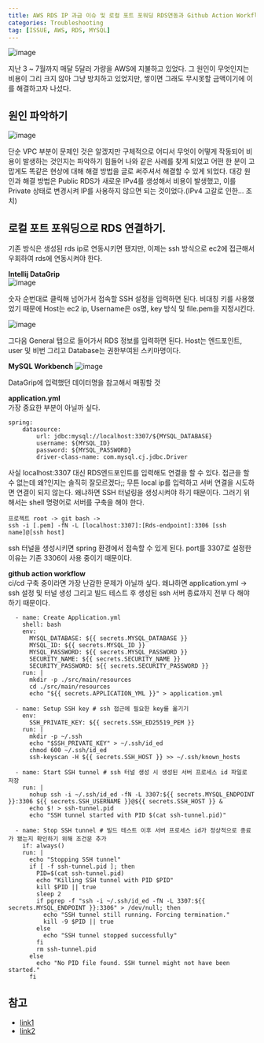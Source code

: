 ```yaml
---
title: AWS RDS IP 과금 이슈 및 로컬 포트 포워딩 RDS연동과 Github Action Workflow Build
categories: Troubleshooting
tag: [ISSUE, AWS, RDS, MYSQL]
---
```


![image](https://github.com/user-attachments/assets/f85a6436-1c39-4c3b-989f-c1fd4fffcf22)

지난 3 ~ 7월까지 매달 5달러 가량을 AWS에 지불하고 있었다. 그 원인이 무엇인지는 비용이 그리 크지 않아 그냥 방치하고 있었지만, 쌓이면 그래도 무시못할 금액이기에 이를 해결하고자 나섰다.

## 원인 파악하기
![image](https://github.com/user-attachments/assets/28d6b763-cf9c-4798-9e34-721075870d5d)

단순 VPC 부분이 문제인 것은 알겠지만 구체적으로 어디서 무엇이 어떻게 작동되어 비용이 발생하는 것인지는 파악하기 힘들어 나와 같은 사례를 찾게 되었고 어떤 한 분이 고맙게도 똑같은 현상에 대해 해결 방법을 글로 써주셔서 해결할 수 있게 되었다. 대강 원인과 해결 방법은 Public RDS가 새로운 IPv4를 생성해서 비용이 발생했고, 이를 Private 상태로 변경시켜 IP를 사용하지 않으면 되는 것이었다.(IPv4 고갈로 인한... 조치)

## 로컬 포트 포워딩으로 RDS 연결하기.
기존 방식은 생성된 rds ip로 연동시키면 됐지만, 이제는 ssh 방식으로 ec2에 접근해서 우회하여 rds에 연동시켜야 한다.

**Intellij DataGrip**  
![image](https://github.com/user-attachments/assets/ea1d2c4f-c8ac-4cc0-b326-6eed5723553f)

숫자 순번대로 클릭해 넘어가서 접속할 SSH 설정을 입력하면 된다. 비대칭 키를 사용했었기 때문에 Host는 ec2 ip, Username은 os명, key 방식 및 file.pem을 지정시킨다.

![image](https://github.com/user-attachments/assets/743ea187-0a33-451d-bdaf-ef9989308b75)

그다음 General 탭으로 들어가서 RDS 정보를 입력하면 된다. Host는 엔드포인트, user 및 비번 그리고 Database는 권한부여된 스키마명이다.

**MySQL Workbench**
![image](https://github.com/user-attachments/assets/b681b8cd-498f-4cd4-8cf8-089ceb45a96d)

DataGrip에 입력했던 데이터명을 참고해서 매핑할 것

**application.yml**  
가장 중요한 부분이 아닐까 싶다.  

    spring:
        datasource:
            url: jdbc:mysql://localhost:3307/${MYSQL_DATABASE}
            username: ${MYSQL_ID}
            password: ${MYSQL_PASSWORD}
            driver-class-name: com.mysql.cj.jdbc.Driver

사실 localhost:3307 대신 RDS엔드포인트를 입력해도 연결을 할 수 있다. 접근을 할 수 없는데 왜?인지는 솔직히 잘모르겠다;; 무튼 local ip를 입력하고 서버 연결을 시도하면 연결이 되지 않는다. 왜냐하면 SSH 터널링을 생성시켜야 하기 때문이다. 그러기 위해서는 shell 명령어로 서버를 구축을 해야 한다.  

    프로젝트 root -> git bash ->
    ssh -i [.pem] -fN -L [localhost:3307]:[Rds-endpoint]:3306 [ssh name]@[ssh host]  

ssh 터널을 생성시키면 spring 환경에서 접속할 수 있게 된다. port를 3307로 설정한 이유는 기존 3306이 사용 중이기 때문이다.

**github action workflow**  
ci/cd 구축 중이라면 가장 난감한 문제가 아닐까 싶다. 왜냐하면 application.yml -> ssh 설정 및 터널 생성 그리고 빌드 테스트 후 생성된 ssh 서버 종료까지 전부 다 해야 하기 때문이다.

      - name: Create Application.yml
        shell: bash
        env: 
          MYSQL_DATABASE: ${{ secrets.MYSQL_DATABASE }}
          MYSQL_ID: ${{ secrets.MYSQL_ID }}
          MYSQL_PASSWORD: ${{ secrets.MYSQL_PASSWORD }}
          SECURITY_NAME: ${{ secrets.SECURITY_NAME }}
          SECURITY_PASSWORD: ${{ secrets.SECURITY_PASSWORD }}
        run: |
          mkdir -p ./src/main/resources
          cd ./src/main/resources
          echo "${{ secrets.APPLICATION_YML }}" > application.yml

      - name: Setup SSH key # ssh 접근에 필요한 key를 옮기기
        env:
          SSH_PRIVATE_KEY: ${{ secrets.SSH_ED25519_PEM }}
        run: |
          mkdir -p ~/.ssh
          echo "$SSH_PRIVATE_KEY" > ~/.ssh/id_ed
          chmod 600 ~/.ssh/id_ed
          ssh-keyscan -H ${{ secrets.SSH_HOST }} >> ~/.ssh/known_hosts

      - name: Start SSH tunnel # ssh 터널 생성 시 생성된 서버 프로세스 id 파일로 저장
        run: |
          nohup ssh -i ~/.ssh/id_ed -fN -L 3307:${{ secrets.MYSQL_ENDPOINT }}:3306 ${{ secrets.SSH_USERNAME }}@${{ secrets.SSH_HOST }} &
          echo $! > ssh-tunnel.pid
          echo "SSH tunnel started with PID $(cat ssh-tunnel.pid)"

      - name: Stop SSH tunnel # 빌드 테스트 이후 서버 프로세스 id가 정상적으로 종료가 됐는지 확인하기 위해 조건문 추가
        if: always()
        run: |
          echo "Stopping SSH tunnel"
          if [ -f ssh-tunnel.pid ]; then
            PID=$(cat ssh-tunnel.pid)
            echo "Killing SSH tunnel with PID $PID"
            kill $PID || true
            sleep 2
            if pgrep -f "ssh -i ~/.ssh/id_ed -fN -L 3307:${{ secrets.MYSQL_ENDPOINT }}:3306" > /dev/null; then
              echo "SSH tunnel still running. Forcing termination."
              kill -9 $PID || true
            else
              echo "SSH tunnel stopped successfully"
            fi
            rm ssh-tunnel.pid
          else
            echo "No PID file found. SSH tunnel might not have been started."
          fi

## 참고
- [link1](https://velog.io/@dev_hyun/AWS-%ED%94%84%EB%A6%AC%ED%8B%B0%EC%96%B4%EC%9D%B8%EB%8D%B0-%EB%8F%88%EC%9D%B4%EB%82%98%EA%B0%84%EB%8B%A4-RDS-Public-IPv4)
- [link2](https://velog.io/@kjyeon1101/Spring-%EC%88%98%EC%88%99%EA%B4%80-%ED%94%84%EB%A1%9C%EC%A0%9D%ED%8A%B8-%EC%8B%A4%ED%96%89%ED%95%98%EA%B8%B0Spring-Boot-IntelliJ-MySQL-ssh)